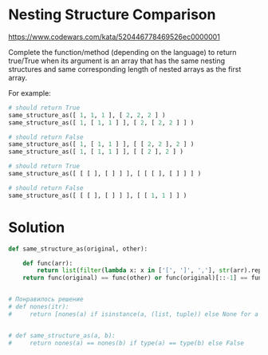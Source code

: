 # Nesting Structure Comparison

https://www.codewars.com/kata/520446778469526ec0000001

Complete the function/method (depending on the language) to return true/True when its argument is an array that has the
same nesting structures and same corresponding length of nested arrays as the first array.

For example:

```python
# should return True
same_structure_as([ 1, 1, 1 ], [ 2, 2, 2 ] )
same_structure_as([ 1, [ 1, 1 ] ], [ 2, [ 2, 2 ] ] )

# should return False 
same_structure_as([ 1, [ 1, 1 ] ], [ [ 2, 2 ], 2 ] )
same_structure_as([ 1, [ 1, 1 ] ], [ [ 2 ], 2 ] )

# should return True
same_structure_as([ [ [ ], [ ] ] ], [ [ [ ], [ ] ] ] )

# should return False
same_structure_as([ [ [ ], [ ] ] ], [ [ 1, 1 ] ] )

```

# Solution

```python
def same_structure_as(original, other):

    def func(arr):
        return list(filter(lambda x: x in ['[', ']', ','], str(arr).replace("']'", '#',).replace("'['", '%')))
    return func(original) == func(other) or func(original)[::-1] == func(other)


# Понравилось решение
# def nones(itr):
#     return [nones(a) if isinstance(a, (list, tuple)) else None for a in itr]


# def same_structure_as(a, b):
#     return nones(a) == nones(b) if type(a) == type(b) else False
```